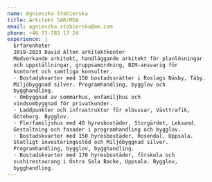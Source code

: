 ```yaml
---
name: Agnieszka Stobierska
title: Arkitekt SAR/MSA
email: agnieszka.stobierska@me.com
phone: +46 73-783 17 24
experience: |
  Erfarenheter
  2019-2023 David Alton arkitektkontor
  Medverkande arkitekt, handläggande arkitekt för planlösningar
  och uppställningar, gruppsamordning, BIM-ansvarig för
  kontoret och samtliga konsulter.
  ◦ Bostadskvarter med 150 bostadssrätter i Roslags Näsby, Täby.
  Miljöbyggnad silver. Programhandling, bygglov och
  bygghandling.
  ◦ Ombyggnad av sommarhus, enfamiljhus och
  vindsombyggnad för privatkunder.
  ◦ Laddpunkter och infrastruktur för elbussar, Västtrafik,
  Göteborg. Bygglov.
  ◦ Flerfamiljshus med 40 hyresbostäder, Storgärdet, Leksand.
  Gestaltning och fasader i programhandling och bygglov.
  ◦ Bostadskvarter med 150 hyresbostäder, Rosendal, Uppsala.
  Statligt investeringsstöd och Miljöbyggnad silver.
  Programhandling, bygglov, bygghandling.
  ◦ Bostadskvarter med 170 hyresbostäder, förskola och
  sushirestaurang i Östra Sala Backe, Uppsala. Bygglov,
  bygghandling.
---
```

